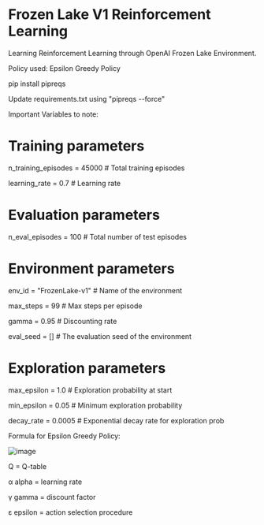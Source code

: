 # Frozen Lake V1 Reinforcement Learning
 
Learning Reinforcement Learning through OpenAI Frozen Lake Environment.

Policy used: Epsilon Greedy Policy

pip install pipreqs 

Update requirements.txt using "pipreqs --force"

Important Variables to note:

# Training parameters
n_training_episodes = 45000  # Total training episodes

learning_rate = 0.7          # Learning rate

# Evaluation parameters
n_eval_episodes = 100        # Total number of test episodes

# Environment parameters
env_id = "FrozenLake-v1"     # Name of the environment

max_steps = 99               # Max steps per episode

gamma = 0.95                 # Discounting rate

eval_seed = []               # The evaluation seed of the environment

# Exploration parameters
max_epsilon = 1.0             # Exploration probability at start

min_epsilon = 0.05            # Minimum exploration probability

decay_rate = 0.0005            # Exponential decay rate for exploration prob

Formula for Epsilon Greedy Policy:

![image](https://user-images.githubusercontent.com/59598406/193518442-e3c58769-de55-4330-89fe-92606c87e6b3.png)

Q = Q-table

α alpha = learning rate

γ gamma = discount factor

ε epsilon = action selection procedure
